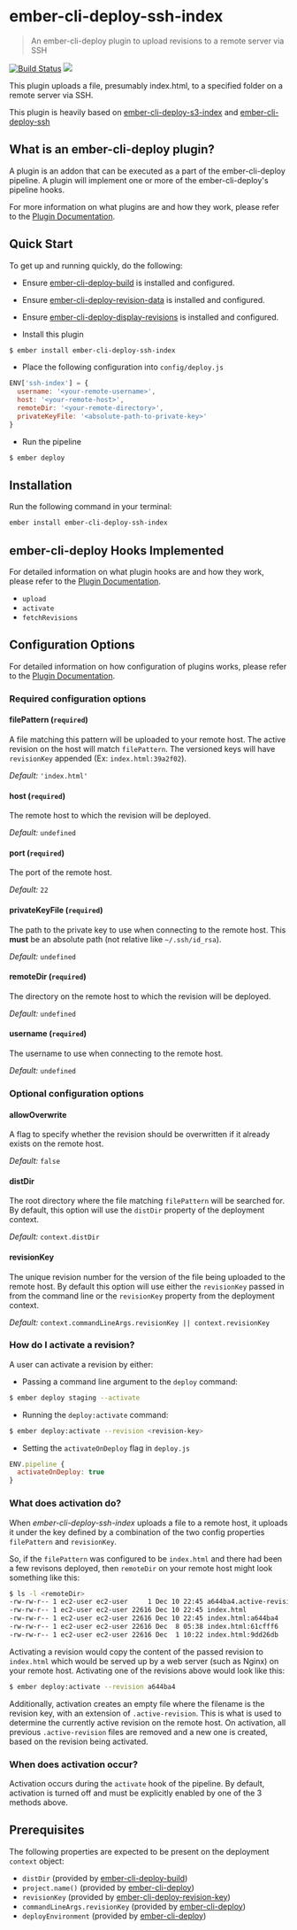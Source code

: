 # ember-cli-deploy-ssh-index

> An ember-cli-deploy plugin to upload revisions to a remote server via SSH

[![Build Status](https://travis-ci.org/green-arrow/ember-cli-deploy-ssh-index.svg?branch=master)](https://travis-ci.org/green-arrow/ember-cli-deploy-ssh-index) [![](https://ember-cli-deploy.github.io/ember-cli-deploy-version-badges/plugins/ember-cli-deploy-ssh-index.svg)](http://ember-cli-deploy.github.io/ember-cli-deploy-version-badges/)

This plugin uploads a file, presumably index.html, to a specified folder on a remote server via SSH.

This plugin is heavily based on [ember-cli-deploy-s3-index](https://github.com/ember-cli-deploy/ember-cli-deploy-s3-index) and [ember-cli-deploy-ssh](https://github.com/eddflrs/ember-cli-deploy-ssh)

## What is an ember-cli-deploy plugin?

A plugin is an addon that can be executed as a part of the ember-cli-deploy pipeline. A plugin will implement one or more of the ember-cli-deploy's pipeline hooks.

For more information on what plugins are and how they work, please refer to the [Plugin Documentation][1].

## Quick Start

To get up and running quickly, do the following:

- Ensure [ember-cli-deploy-build][3] is installed and configured.
- Ensure [ember-cli-deploy-revision-data][4] is installed and configured.
- Ensure [ember-cli-deploy-display-revisions][5] is installed and configured.

- Install this plugin

```bash
$ ember install ember-cli-deploy-ssh-index
```

- Place the following configuration into `config/deploy.js`

```javascript
ENV['ssh-index'] = {
  username: '<your-remote-username>',
  host: '<your-remote-host>',
  remoteDir: '<your-remote-directory>',
  privateKeyFile: '<absolute-path-to-private-key>'
}
```

- Run the pipeline

```bash
$ ember deploy
```

## Installation
Run the following command in your terminal:

```bash
ember install ember-cli-deploy-ssh-index
```

## ember-cli-deploy Hooks Implemented

For detailed information on what plugin hooks are and how they work, please refer to the [Plugin Documentation][1].

- `upload`
- `activate`
- `fetchRevisions`

## Configuration Options

For detailed information on how configuration of plugins works, please refer to the [Plugin Documentation][1].

### Required configuration options

#### filePattern (`required`)

A file matching this pattern will be uploaded to your remote host. The active revision on the host will match `filePattern`. The versioned keys will have `revisionKey` appended (Ex: `index.html:39a2f02`).

*Default:* `'index.html'`

#### host (`required`)

The remote host to which the revision will be deployed.

*Default:* `undefined`

#### port (`required`)

The port of the remote host.

*Default:* `22`

#### privateKeyFile (`required`)

The path to the private key to use when connecting to the remote host. This **must** be an absolute path (not relative like `~/.ssh/id_rsa`).

*Default:* `undefined`

#### remoteDir (`required`)

The directory on the remote host to which the revision will be deployed.

*Default:* `undefined`

#### username (`required`)

The username to use when connecting to the remote host.

*Default:* `undefined`

### Optional configuration options

#### allowOverwrite

A flag to specify whether the revision should be overwritten if it already exists on the remote host.

*Default:* `false`

#### distDir

The root directory where the file matching `filePattern` will be searched for. By default, this option will use the `distDir` property of the deployment context.

*Default:* `context.distDir`

#### revisionKey

The unique revision number for the version of the file being uploaded to the remote host. By default this option will use either the `revisionKey` passed in from the command line or the `revisionKey` property from the deployment context.

*Default:* `context.commandLineArgs.revisionKey || context.revisionKey`

### How do I activate a revision?

A user can activate a revision by either:

- Passing a command line argument to the `deploy` command:

```bash
$ ember deploy staging --activate
```

- Running the `deploy:activate` command:

```bash
$ ember deploy:activate --revision <revision-key>
```

- Setting the `activateOnDeploy` flag in `deploy.js`

```javascript
ENV.pipeline {
  activateOnDeploy: true
}
```

### What does activation do?

When *ember-cli-deploy-ssh-index* uploads a file to a remote host, it uploads it under the key defined by a combination of the two config properties `filePattern` and `revisionKey`.

So, if the `filePattern` was configured to be `index.html` and there had been a few revisons deployed, then `remoteDir` on your remote host might look something like this:

```bash
$ ls -l <remoteDir>
-rw-rw-r-- 1 ec2-user ec2-user     1 Dec 10 22:45 a644ba4.active-revision
-rw-rw-r-- 1 ec2-user ec2-user 22616 Dec 10 22:45 index.html
-rw-rw-r-- 1 ec2-user ec2-user 22616 Dec 10 22:45 index.html:a644ba4
-rw-rw-r-- 1 ec2-user ec2-user 22616 Dec  8 05:38 index.html:61cfff6
-rw-rw-r-- 1 ec2-user ec2-user 22616 Dec  1 10:22 index.html:9dd26db
```

Activating a revision would copy the content of the passed revision to `index.html` which would be served up by a web server (such as Nginx) on your remote host. Activating one of the revisions above would look like this:

```bash
$ ember deploy:activate --revision a644ba4
```

Additionally, activation creates an empty file where the filename is the revision key, with an extension of `.active-revision`. This is what is used to determine the currently active revision on the remote host. On activation, all previous `.active-revision` files are removed and a new one is created, based on the revision being activated.

### When does activation occur?

Activation occurs during the `activate` hook of the pipeline. By default, activation is turned off and must be explicitly enabled by one of the 3 methods above.

## Prerequisites

The following properties are expected to be present on the deployment `context` object:

- `distDir`                     (provided by [ember-cli-deploy-build][3])
- `project.name()`              (provided by [ember-cli-deploy][2])
- `revisionKey`                 (provided by [ember-cli-deploy-revision-key][4])
- `commandLineArgs.revisionKey` (provided by [ember-cli-deploy][2])
- `deployEnvironment`           (provided by [ember-cli-deploy][2])

[1]: http://ember-cli.github.io/ember-cli-deploy/plugins "Plugin Documentation"
[2]: https://github.com/ember-cli/ember-cli-deploy "ember-cli-deploy"
[3]: https://github.com/ember-cli-deploy/ember-cli-deploy-build "ember-cli-deploy-build"
[4]: https://github.com/ember-cli-deploy/ember-cli-deploy-revision-data "ember-cli-deploy-revision-data"
[5]: https://github.com/ember-cli-deploy/ember-cli-deploy-display-revisions "ember-cli-deploy-display-revisions"
